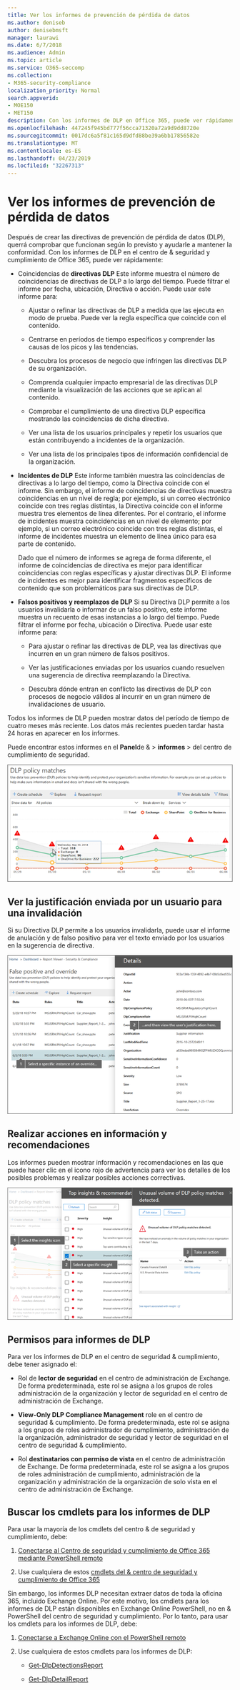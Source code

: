 ```yaml
---
title: Ver los informes de prevención de pérdida de datos
ms.author: deniseb
author: denisebmsft
manager: laurawi
ms.date: 6/7/2018
ms.audience: Admin
ms.topic: article
ms.service: O365-seccomp
ms.collection:
- M365-security-compliance
localization_priority: Normal
search.appverid:
- MOE150
- MET150
description: Con los informes de DLP en Office 365, puede ver rápidamente el número de coincidencias de directivas de DLP, invalidaciones o falsos positivos; ver si las tendencias están arriba o abajo con el tiempo; filtrar el informe de diferentes formas; y ver detalles adicionales seleccionando un punto en una línea del gráfico.
ms.openlocfilehash: 447245f945bd777f56cca71320a72a9d9dd8720e
ms.sourcegitcommit: 0017dc6a5f81c165d9dfd88be39a6bb17856582e
ms.translationtype: MT
ms.contentlocale: es-ES
ms.lasthandoff: 04/23/2019
ms.locfileid: "32267313"
---
```

# <a name="view-the-reports-for-data-loss-prevention"></a>Ver los informes de prevención de pérdida de datos

Después de crear las directivas de prevención de pérdida de datos (DLP), querrá comprobar que funcionan según lo previsto y ayudarle a mantener la conformidad. Con los informes de DLP en el centro de &amp; seguridad y cumplimiento de Office 365, puede ver rápidamente:
  
- Coincidencias de **directivas DLP** Este informe muestra el número de coincidencias de directivas de DLP a lo largo del tiempo. Puede filtrar el informe por fecha, ubicación, Directiva o acción. Puede usar este informe para: 
    
  - Ajustar o refinar las directivas de DLP a medida que las ejecuta en modo de prueba. Puede ver la regla específica que coincide con el contenido.
    
  - Centrarse en períodos de tiempo específicos y comprender las causas de los picos y las tendencias.
    
  - Descubra los procesos de negocio que infringen las directivas DLP de su organización.
    
  - Comprenda cualquier impacto empresarial de las directivas DLP mediante la visualización de las acciones que se aplican al contenido.
    
  - Comprobar el cumplimiento de una directiva DLP específica mostrando las coincidencias de dicha directiva.
    
  - Ver una lista de los usuarios principales y repetir los usuarios que están contribuyendo a incidentes de la organización.
    
  - Ver una lista de los principales tipos de información confidencial de la organización.
    
- **Incidentes de DLP** Este informe también muestra las coincidencias de directivas a lo largo del tiempo, como la Directiva coincide con el informe. Sin embargo, el informe de coincidencias de directivas muestra coincidencias en un nivel de regla; por ejemplo, si un correo electrónico coincide con tres reglas distintas, la Directiva coincide con el informe muestra tres elementos de línea diferentes. Por el contrario, el informe de incidentes muestra coincidencias en un nivel de elemento; por ejemplo, si un correo electrónico coincide con tres reglas distintas, el informe de incidentes muestra un elemento de línea único para esa parte de contenido. 
    
  Dado que el número de informes se agrega de forma diferente, el informe de coincidencias de directiva es mejor para identificar coincidencias con reglas específicas y ajustar directivas DLP. El informe de incidentes es mejor para identificar fragmentos específicos de contenido que son problemáticos para sus directivas de DLP.
    
- **Falsos positivos y reemplazos de DLP** Si su Directiva DLP permite a los usuarios invalidarla o informar de un falso positivo, este informe muestra un recuento de esas instancias a lo largo del tiempo. Puede filtrar el informe por fecha, ubicación o Directiva. Puede usar este informe para: 
    
  - Para ajustar o refinar las directivas de DLP, vea las directivas que incurren en un gran número de falsos positivos.
    
  - Ver las justificaciones enviadas por los usuarios cuando resuelven una sugerencia de directiva reemplazando la Directiva.
    
  - Descubra dónde entran en conflicto las directivas de DLP con procesos de negocio válidos al incurrir en un gran número de invalidaciones de usuario.
    
Todos los informes de DLP pueden mostrar datos del período de tiempo de cuatro meses más reciente. Los datos más recientes pueden tardar hasta 24 horas en aparecer en los informes.
  
Puede encontrar estos informes en el **Panel**de &amp; \> **informes** \> del centro de cumplimiento de seguridad.
  
![Informe de coincidencias de directivas de DLP](media/117d20c9-d379-403f-ad68-1f5cd6c4e5cf.png)
  
## <a name="view-the-justification-submitted-by-a-user-for-an-override"></a>Ver la justificación enviada por un usuario para una invalidación

Si su Directiva DLP permite a los usuarios invalidarla, puede usar el informe de anulación y de falso positivo para ver el texto enviado por los usuarios en la sugerencia de directiva.
  
![Campo de justificación en detalles del informe de reemplazo y falso positivo de DLP](media/e11e3126-026d-4e77-a16d-74a0686d1fa3.png)
  
## <a name="take-action-on-insights-and-recommendations"></a>Realizar acciones en información y recomendaciones

Los informes pueden mostrar información y recomendaciones en las que puede hacer clic en el icono rojo de advertencia para ver los detalles de los posibles problemas y realizar posibles acciones correctivas.
  
![Hacer clic en un icono de información para ver los detalles y las acciones que se deben realizar](media/51782036-7299-4960-8175-75c2b1637159.png)
  
## <a name="permissions-for-dlp-reports"></a>Permisos para informes de DLP

Para ver los informes de DLP en el centro de seguridad & cumplimiento, debe tener asignado el:

- Rol de **lector de seguridad** en el centro de administración de Exchange. De forma predeterminada, este rol se asigna a los grupos de roles administración de la organización y lector de seguridad en el centro de administración de Exchange.

- **View-Only DLP Compliance Management** role en el centro de seguridad & cumplimiento. De forma predeterminada, este rol se asigna a los grupos de roles administrador de cumplimiento, administración de la organización, administrador de seguridad y lector de seguridad en el centro de seguridad & cumplimiento.

- Rol **destinatarios con permiso de vista** en el centro de administración de Exchange. De forma predeterminada, este rol se asigna a los grupos de roles administración de cumplimiento, administración de la organización y administración de la organización de solo vista en el centro de administración de Exchange.

## <a name="find-the-cmdlets-for-the-dlp-reports"></a>Buscar los cmdlets para los informes de DLP

Para usar la mayoría de los cmdlets del centro &amp; de seguridad y cumplimiento, debe:
  
1. [Conectarse al Centro de seguridad y cumplimiento de Office 365 mediante PowerShell remoto](http://go.microsoft.com/fwlink/?LinkID=799771&amp;clcid=0x409)
    
2. Use cualquiera de estos [cmdlets del &amp; centro de seguridad y cumplimiento de Office 365](http://go.microsoft.com/fwlink/?LinkID=799772&amp;clcid=0x409)
    
Sin embargo, los informes DLP necesitan extraer datos de toda la oficina 365, incluido Exchange Online. Por este motivo, los cmdlets para los informes de DLP están disponibles en Exchange Online PowerShell, no en &amp; PowerShell del centro de seguridad y cumplimiento. Por lo tanto, para usar los cmdlets para los informes de DLP, debe:
  
1. [Conectarse a Exchange Online con el PowerShell remoto](http://go.microsoft.com/fwlink/?LinkID=799773&amp;clcid=0x409)
    
2. Use cualquiera de estos cmdlets para los informes de DLP:
    
      - [Get-DlpDetectionsReport](http://go.microsoft.com/fwlink/?LinkID=799774&amp;clcid=0x409)
    
      - [Get-DlpDetailReport](http://go.microsoft.com/fwlink/?LinkID=799775&amp;clcid=0x409)
    

